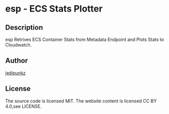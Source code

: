 # esp - ECS Stats Plotter

## Description

esp Retrives ECS Container Stats from Metadata Endpoint and Plots Stats to Cloudwatch.

## Author

[jedipunkz](https://twitter.com/jedipunkz)

## License
The source code is licensed MIT. The website content is licensed CC BY 4.0,see LICENSE.
